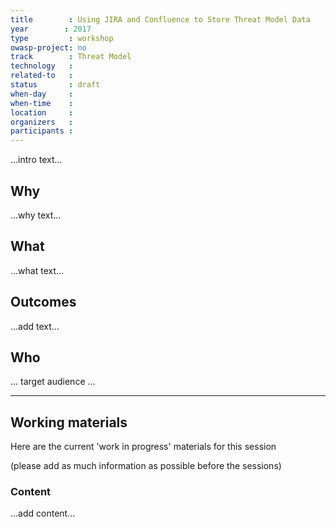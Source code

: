 ```yaml
---
title        : Using JIRA and Confluence to Store Threat Model Data
year		: 2017
type         : workshop
owasp-project: no
track        : Threat Model
technology   :
related-to   :
status       : draft
when-day     : 
when-time    : 
location     : 
organizers   :
participants :
---
```


...intro text...

## Why

...why text...

## What

...what text...

## Outcomes

...add text...

## Who

... target audience ...

--- 

## Working materials

Here are the current 'work in progress' materials for this session 

(please add as much information as possible before the sessions)

### Content

...add content...
